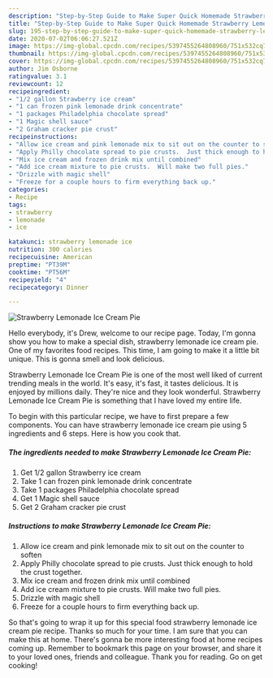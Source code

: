 ```yaml
---
description: "Step-by-Step Guide to Make Super Quick Homemade Strawberry Lemonade Ice Cream Pie"
title: "Step-by-Step Guide to Make Super Quick Homemade Strawberry Lemonade Ice Cream Pie"
slug: 195-step-by-step-guide-to-make-super-quick-homemade-strawberry-lemonade-ice-cream-pie
date: 2020-07-02T06:06:27.521Z
image: https://img-global.cpcdn.com/recipes/5397455264808960/751x532cq70/strawberry-lemonade-ice-cream-pie-recipe-main-photo.jpg
thumbnail: https://img-global.cpcdn.com/recipes/5397455264808960/751x532cq70/strawberry-lemonade-ice-cream-pie-recipe-main-photo.jpg
cover: https://img-global.cpcdn.com/recipes/5397455264808960/751x532cq70/strawberry-lemonade-ice-cream-pie-recipe-main-photo.jpg
author: Jim Osborne
ratingvalue: 3.1
reviewcount: 12
recipeingredient:
- "1/2 gallon Strawberry ice cream"
- "1 can frozen pink lemonade drink concentrate"
- "1 packages Philadelphia chocolate spread"
- "1 Magic shell sauce"
- "2 Graham cracker pie crust"
recipeinstructions:
- "Allow ice cream and pink lemonade mix to sit out on the counter to soften"
- "Apply Philly chocolate spread to pie crusts.  Just thick enough to hold the crust together."
- "Mix ice cream and frozen drink mix until combined"
- "Add ice cream mixture to pie crusts.  Will make two full pies."
- "Drizzle with magic shell"
- "Freeze for a couple hours to firm everything back up."
categories:
- Recipe
tags:
- strawberry
- lemonade
- ice

katakunci: strawberry lemonade ice 
nutrition: 300 calories
recipecuisine: American
preptime: "PT39M"
cooktime: "PT56M"
recipeyield: "4"
recipecategory: Dinner

---
```



![Strawberry Lemonade Ice Cream Pie](https://img-global.cpcdn.com/recipes/5397455264808960/751x532cq70/strawberry-lemonade-ice-cream-pie-recipe-main-photo.jpg)

Hello everybody, it's Drew, welcome to our recipe page. Today, I'm gonna show you how to make a special dish, strawberry lemonade ice cream pie. One of my favorites food recipes. This time, I am going to make it a little bit unique. This is gonna smell and look delicious.

Strawberry Lemonade Ice Cream Pie is one of the most well liked of current trending meals in the world. It's easy, it's fast, it tastes delicious. It is enjoyed by millions daily. They're nice and they look wonderful. Strawberry Lemonade Ice Cream Pie is something that I have loved my entire life.




To begin with this particular recipe, we have to first prepare a few components. You can have strawberry lemonade ice cream pie using 5 ingredients and 6 steps. Here is how you cook that.

##### The ingredients needed to make Strawberry Lemonade Ice Cream Pie:

1. Get 1/2 gallon Strawberry ice cream
1. Take 1 can frozen pink lemonade drink concentrate
1. Take 1 packages Philadelphia chocolate spread
1. Get 1 Magic shell sauce
1. Get 2 Graham cracker pie crust




##### Instructions to make Strawberry Lemonade Ice Cream Pie:

1. Allow ice cream and pink lemonade mix to sit out on the counter to soften
1. Apply Philly chocolate spread to pie crusts.  Just thick enough to hold the crust together.
1. Mix ice cream and frozen drink mix until combined
1. Add ice cream mixture to pie crusts.  Will make two full pies.
1. Drizzle with magic shell
1. Freeze for a couple hours to firm everything back up.




So that's going to wrap it up for this special food strawberry lemonade ice cream pie recipe. Thanks so much for your time. I am sure that you can make this at home. There's gonna be more interesting food at home recipes coming up. Remember to bookmark this page on your browser, and share it to your loved ones, friends and colleague. Thank you for reading. Go on get cooking!
